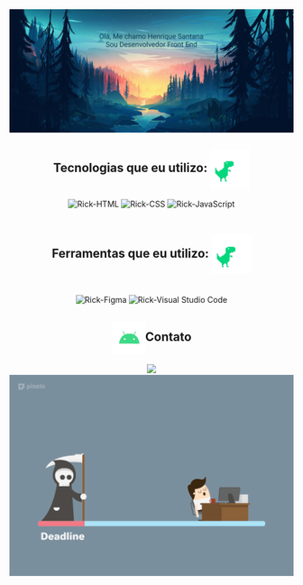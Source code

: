 
<div style="display: flex" align="center">
  <img width="750" src="https://github.com/rick-silva/rick-silva/blob/main/Wallpaper5.png?raw=true" />
</div>
  
<h2 align="center"> Tecnologias que eu utilizo: <img align="center" alt="gif do t-rex da google com coração" src="https://github.com/rick-silva/rick-silva/blob/main/giphyRex.gif?raw=true" width="70"></h2>
<div align="center" >
  <img align="center" alt="Rick-HTML" src="https://img.shields.io/badge/HTML5-E34F26?style=for-the-badge&logo=html5&logoColor=white" />
  <img align="center" alt="Rick-CSS" src="https://img.shields.io/badge/CSS3-1572B6?style=for-the-badge&logo=css3&logoColor=white" />
  <img align="center" alt="Rick-JavaScript" src="https://img.shields.io/badge/JavaScript-323330?style=for-the-badge&logo=javascript&logoColor=F7DF1E" />
</div>
<br>

<h2 align="center"> Ferramentas que eu utilizo: <img align="center" alt="gif do t-rex da google com coração" src="https://github.com/rick-silva/rick-silva/blob/main/giphyRex.gif?raw=true" width="70"></h2>
<div align="center" style="display: inline_block;"><br>
  <img align="center" alt="Rick-Figma" src="https://img.shields.io/badge/Figma-F24E1E?style=for-the-badge&logo=figma&logoColor=white" />
  <img align="center" alt="Rick-Visual Studio Code" src="https://img.shields.io/badge/Visual_Studio_Code-0078D4?style=for-the-badge&logo=visual%20studio%20code&logoColor=white" />
</div>

<div align="center">
<h2 align="center"><img align="center" alt="gif android mobile" src="https://github.com/rick-silva/rick-silva/blob/main/giphyAndroid.gif?raw=true" width="60">Contato </h2><a href="https://www.linkedin.com/in/henrique-santana-445357198" target="_blank"><img src="https://img.shields.io/badge/LinkedIn-0077B5?style=for-the-badge&logo=linkedin&logoColor=white" target="_blank"></a>
</div>

<div align="center">
  <img align="center" alt="gif android mobile" src="https://github.com/rick-silva/rick-silva/blob/main/deadline.gif?raw=true" width="600">
</div>

